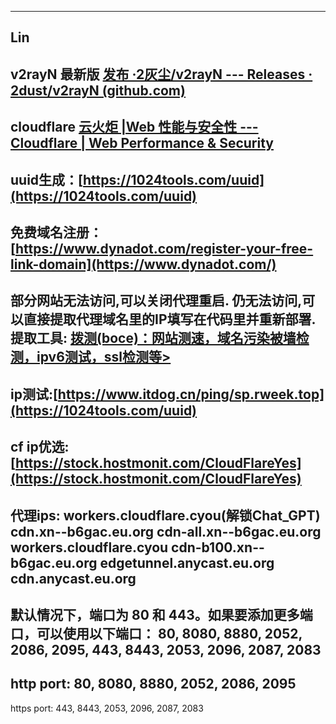 ------
Lin
------
v2rayN 最新版 [发布 ·2灰尘/v2rayN --- Releases · 2dust/v2rayN (github.com)](https://github.com/2dust/v2rayN/releases)
------
cloudflare   [云火炬 |Web 性能与安全性 --- Cloudflare | Web Performance & Security](https://dash.cloudflare.com/)
------
uuid生成：[https://1024tools.com/uuid](https://1024tools.com/uuid)
------
免费域名注册：[https://www.dynadot.com/register-your-free-link-domain](https://www.dynadot.com/)
------
部分网站无法访问,可以关闭代理重启.
仍无法访问,可以直接提取代理域名里的IP填写在代码里并重新部署.
提取工具: [拨测(boce)：网站测速，域名污染被墙检测，ipv6测试，ssl检测等></h1>](https://www.boce.com/ping/workers.cloudflare.cyou)
------
ip测试:[https://www.itdog.cn/ping/sp.rweek.top](https://1024tools.com/uuid)
------
cf ip优选: [https://stock.hostmonit.com/CloudFlareYes](https://stock.hostmonit.com/CloudFlareYes)
------
代理ips:
workers.cloudflare.cyou(解锁Chat_GPT)
cdn.xn--b6gac.eu.org
cdn-all.xn--b6gac.eu.org
workers.cloudflare.cyou
cdn-b100.xn--b6gac.eu.org
edgetunnel.anycast.eu.org
cdn.anycast.eu.org
------
默认情况下，端口为 80 和 443。如果要添加更多端口，可以使用以下端口：
80, 8080, 8880, 2052, 2086, 2095, 443, 8443, 2053, 2096, 2087, 2083
------
http port: 80, 8080, 8880, 2052, 2086, 2095
------
https port: 443, 8443, 2053, 2096, 2087, 2083
